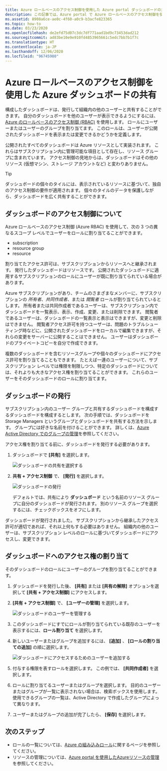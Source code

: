 ```yaml
---
title: Azure ロールベースのアクセス制御を使用した Azure portal ダッシュボードの共有
description: この記事では、Azure portal で Azure ロールベースのアクセス制御を使用して、ダッシュボードを共有する方法について説明します。
ms.assetid: 8908a6ce-ae0c-4f60-a0c9-b3acfe823365
ms.topic: how-to
ms.date: 03/23/2020
ms.openlocfilehash: de2efd75d07c3dc7df771aad1bd9c73453dad212
ms.sourcegitcommit: ad83be10e9e910fd4853965661c5edc7bb7b1f7c
ms.translationtype: HT
ms.contentlocale: ja-JP
ms.lasthandoff: 12/06/2020
ms.locfileid: "96745980"
---
```

# <a name="share-azure-dashboards-by-using-azure-role-based-access-control"></a>Azure ロールベースのアクセス制御を使用した Azure ダッシュボードの共有

構成したダッシュボードは、発行して組織内の他のユーザーと共有することができます。 自分のダッシュボードを他のユーザーが表示できるようにするには、[Azure のロールベースのアクセス制御 (RBAC)](../role-based-access-control/role-assignments-portal.md) を使用します。 ロールにユーザーまたはユーザーのグループを割り当てます。 このロールは、ユーザーが公開されたダッシュボードを表示または変更できるかどうかを定義します。

公開されたすべてのダッシュボードは Azure リソースとして実装されます。 これらはサブスクリプション内に管理可能な項目として存在し、リソース グループに含まれています。 アクセス制御の見地からは、ダッシュボードはその他のリソース (仮想マシン、ストレージ アカウントなど) と変わりありません。

> [!TIP]
> ダッシュボードの個々のタイルには、表示されているリソースに基づいて、独自のアクセス制御の要件が適用されます。 個々のタイルのデータを保護しながら、ダッシュボードを広く共有することができます。
> 
> 

## <a name="understanding-access-control-for-dashboards"></a>ダッシュボードのアクセス制御について

Azure ロールベースのアクセス制御 (Azure RBAC) を使用して、次の 3 つの異なるスコープ レベルでユーザーをロールに割り当てることができます。

* subscription
* resource group
* resource

割り当てたアクセス許可は、サブスクリプションからリソースへと継承されます。 発行したダッシュボードはリソースです。 公開されたダッシュボードに適用するサブスクリプションのロールにユーザーが既に割り当てられている場合があります。

Azure サブスクリプションがあり、チームのさまざまなメンバーに、サブスクリプションの *所有者*、*共同作成者*、または *閲覧者* ロールが割り当てられているとします。 所有者または共同作成者であるユーザーは、サブスクリプション内でダッシュボードを一覧表示、表示、作成、変更、または削除できます。 閲覧者であるユーザーは、ダッシュボードの一覧表示と表示はできますが、変更と削除はできません。 閲覧者アクセス許可を持つユーザーは、問題のトラブルシューティング時などに、公開されたダッシュボードをローカルで編集できますが、それらの変更をサーバーに公開することはできません。 ユーザーはダッシュボードのプライベートコピーを自分で作成できます。

複数のダッシュボードを含むリソースグループや個々のダッシュボードにアクセス許可を割り当てることもできます。 たとえば一連のユーザーについて、サブスクリプション レベルでは権限を制限しつつ、特定のダッシュボードについては、それよりも大きなアクセス権を割り当てることができます。 これらのユーザーをそのダッシュボードのロールに割り当てます。

## <a name="publish-dashboard"></a>ダッシュボードの発行

サブスクリプション内のユーザー グループと共有するダッシュボードを構成するダッシュボードを構成するとします。 次の手順では、ダッシュボードを Storage Managers というグループとダッシュボードを共有する方法を示します。 グループには好きな名前を付けることができます。 詳しくは、[Azure Active Directory でのグループの管理](../active-directory/fundamentals/active-directory-groups-create-azure-portal.md)を参照してください。

アクセス権を割り当てる前に、ダッシュボードを発行する必要があります。

1. ダッシュボードで **[共有]** を選択します。

    ![ダッシュボードの共有を選択する](./media/azure-portal-dashboard-share-access/share-dashboard-for-access-control.png)

1. **共有 + アクセス制御** で、 **[発行]** を選択します。

    ![ダッシュボードの発行](./media/azure-portal-dashboard-share-access/publish-dashboard-for-access-control.png)

     デフォルトでは、共有により **ダッシュボード** という名前のリソース グループに自分のダッシュボードが発行されます。 別のリソース グループを選択するには、チェックボックスをオフにします。

ダッシュボードが発行されました。 サブスクリプションから継承したアクセス許可が適切であれば、それ以上何もする必要はありません。 組織内の他のユーザーは、サブスクリプション レベルのロールに基づいてダッシュボードにアクセスし、変更できます。

## <a name="assign-access-to-a-dashboard"></a>ダッシュボードへのアクセス権の割り当て

そのダッシュボードのロールにユーザーのグループを割り当てることができます。

1. ダッシュボードを発行した後、 **[共有]** または **[共有の解除]** オプションを選択して **[共有 + アクセス制御]** にアクセスします。

1. **[共有 + アクセス制御]** で、 **[ユーザーの管理]** を選択します。

    ![ダッシュボードのユーザーを管理する](./media/azure-portal-dashboard-share-access/manage-users-for-access-control.png)

1. このダッシュボードにすでにロールが割り当てられている既存のユーザーを表示するには、**ロール割り当て** を選択します。

1. 新しいユーザーまたはグループを追加するには、 **[追加]** 、 **[ロールの割り当ての追加]** の順に選択します。

    ![ダッシュボードにアクセスするためのユーザーを追加する](./media/azure-portal-dashboard-share-access/manage-users-existing-users.png)

1. 付与する権限を表すロールを選択します。 この例では、 **[共同作成者]** を選択します。

1. ロールに割り当てるユーザーまたはグループを選択します。 目的のユーザーまたはグループが一覧に表示されない場合は、検索ボックスを使用します。 使用できるグループの一覧は、Active Directory で作成したグループによって異なります。

1. ユーザーまたはグループの追加が完了したら、 **[保存]** を選択します。

## <a name="next-steps"></a>次のステップ

* ロールの一覧については、[Azure の組み込みロール](../role-based-access-control/built-in-roles.md)に関するページを参照してください。
* リソースの管理については、[Azure portal を使用したAzureリソースの管理](../azure-resource-manager/management/manage-resources-portal.md)を参照してください。